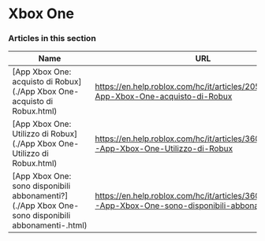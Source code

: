 # Xbox One  
### Articles in this section
Name|URL
-|-
[App Xbox One: acquisto di Robux](./App Xbox One- acquisto di Robux.html) |https://en.help.roblox.com/hc/it/articles/205355400-App-Xbox-One-acquisto-di-Robux
[App Xbox One: Utilizzo di Robux](./App Xbox One- Utilizzo di Robux.html) |https://en.help.roblox.com/hc/it/articles/360023138771-App-Xbox-One-Utilizzo-di-Robux
[App Xbox One: sono disponibili abbonamenti?](./App Xbox One- sono disponibili abbonamenti-.html) |https://en.help.roblox.com/hc/it/articles/360000334663-App-Xbox-One-sono-disponibili-abbonamenti-